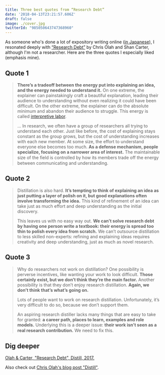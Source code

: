 ```yaml
---
title: Three best quotes from “Research Debt”
date: '2018-04-13T23:21:57.606Z'
draft: false
image: ./cover.jpg
twitterId: "985050643747368960"
---
```


As someone who's done a lot of expository writing online ([in Japanese](https://chibicode.com/jp/)), I resonated deeply with [“Research Debt”](https://distill.pub/2017/research-debt/) by Chris Olah and Shan Carter, although I'm not a researcher. Here are the three quotes I especially liked (emphasis mine).

<post-separator></post-separator>

## Quote 1

> **There’s a tradeoff between the energy put into explaining an idea, and the energy needed to understand it.** On one extreme, the explainer can painstakingly craft a beautiful explanation, leading their audience to understanding without even realizing it could have been difficult. On the other extreme, the explainer can do the absolute minimum and abandon their audience to struggle. This energy is called [interpretive labor](https://acesounderglass.com/2015/06/09/interpretive-labor/).
>
> … In research, we often have a group of researchers all trying to understand each other. Just like before, the cost of explaining stays constant as the group grows, but the cost of understanding increases with each new member. At some size, the effort to understand everyone else becomes too much. **As a defense mechanism, people specialize, focusing on a narrower area of interest.** The maintainable size of the ﬁeld is controlled by how its members trade off the energy between communicating and understanding.

## Quote 2

> Distillation is also hard. **It’s tempting to think of explaining an idea as just putting a layer of polish on it, but good explanations often involve transforming the idea.** This kind of refinement of an idea can take just as much effort and deep understanding as the initial discovery.
>
> This leaves us with no easy way out. **We can’t solve research debt by having one person write a textbook: their energy is spread too thin to polish every idea from scratch.** We can’t outsource distillation to less skilled non-experts: refining and explaining ideas requires creativity and deep understanding, just as much as novel research.

## Quote 3

> Why do researchers not work on distillation? One possibility is perverse incentives, like wanting your work to look difficult. **Those certainly exist, but we don’t think they’re the main factor.** Another possibility is that they don’t enjoy research distillation. **Again, we don’t think that’s what’s going on.**
>
> Lots of people want to work on research distillation. Unfortunately, it’s very difficult to do so, because we don’t support them. 
>
> An aspiring research distiller lacks many things that are easy to take for granted: **a career path, places to learn, examples and role models.** Underlying this is a deeper issue: **their work isn’t seen as a real research contribution.** We need to ﬁx this.

## Dig deeper

[Olah & Carter, "Research Debt", Distill, 2017.](https://distill.pub/2017/research-debt/)

Also check out [Chris Olah's blog post "Distill"](https://twitter.com/chibicode/status/954247044046213120).
